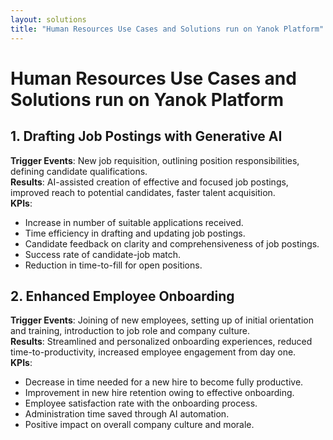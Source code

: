 ```yaml
---
layout: solutions
title: "Human Resources Use Cases and Solutions run on Yanok Platform"
---
```


# Human Resources Use Cases and Solutions run on Yanok Platform

## 1. Drafting Job Postings with Generative AI

**Trigger Events**: New job requisition, outlining position responsibilities, defining candidate qualifications.<br />
**Results**: AI-assisted creation of effective and focused job postings, improved reach to potential candidates, faster talent acquisition.<br />
**KPIs**:

- Increase in number of suitable applications received.
- Time efficiency in drafting and updating job postings.
- Candidate feedback on clarity and comprehensiveness of job postings.
- Success rate of candidate-job match.
- Reduction in time-to-fill for open positions.

## 2. Enhanced Employee Onboarding

**Trigger Events**: Joining of new employees, setting up of initial orientation and training, introduction to job role and company culture.<br />
**Results**: Streamlined and personalized onboarding experiences, reduced time-to-productivity, increased employee engagement from day one.<br />
**KPIs**:

- Decrease in time needed for a new hire to become fully productive.
- Improvement in new hire retention owing to effective onboarding.
- Employee satisfaction rate with the onboarding process.
- Administration time saved through AI automation.
- Positive impact on overall company culture and morale.
